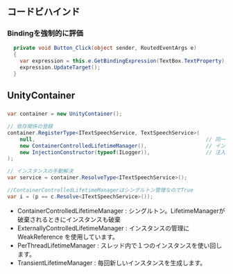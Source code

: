 # 

##

## コードビハインド

### Bindingを強制的に評価

```C#
  private void Button_Click(object sender, RoutedEventArgs e)
  {
    var expression = this.e.GetBindingExpression(TextBox.TextProperty);
    expression.UpdateTarget();
  }
```

## UnityContainer

###

```C#
var container = new UnityContainer();

// 依存関係の登録
container.RegisterType<ITextSpeechService, TextSpeechService>(
    null,                                                       // 同一型で区別される登録名称（省略可能）
    new ContainerControlledLifetimeManager(),                   // インスタンスの生存管理方法（省略可能）
    new InjectionConstructor(typeof(ILogger)),                  // 注入する依存関係設定（省略可能）
);

// インスタンスの手動解決
var service = container.ResolveType<ITextSpeechService>();

//ContainerControlledLifetimeManagerはシングルトン管理なのでTrue
var i = (p == c.Resolve<ITextSpeechService>());
```

- ContainerControlledLifetimeManager : シングルトン。LifetimeManagerが破棄されるときにインスタンスも破棄
- ExternallyControlledLifetimeManager : インスタンスの管理に WeakReference を使用しています。
- PerThreadLifetimeManager : スレッド内で１つのインスタンスを使い回します。
- TransientLifetimeManager : 毎回新しいインスタンスを生成します。
